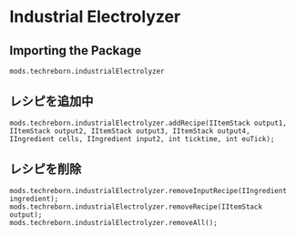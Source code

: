 # Industrial Electrolyzer

## Importing the Package
`mods.techreborn.industrialElectrolyzer`

## レシピを追加中
```zenscript
mods.techreborn.industrialElectrolyzer.addRecipe(IItemStack output1, IItemStack output2, IItemStack output3, IItemStack output4, IIngredient cells, IIngredient input2, int ticktime, int euTick);
```

## レシピを削除
```zenscript
mods.techreborn.industrialElectrolyzer.removeInputRecipe(IIngredient ingredient);
mods.techreborn.industrialElectrolyzer.removeRecipe(IItemStack output);
mods.techreborn.industrialElectrolyzer.removeAll();
```